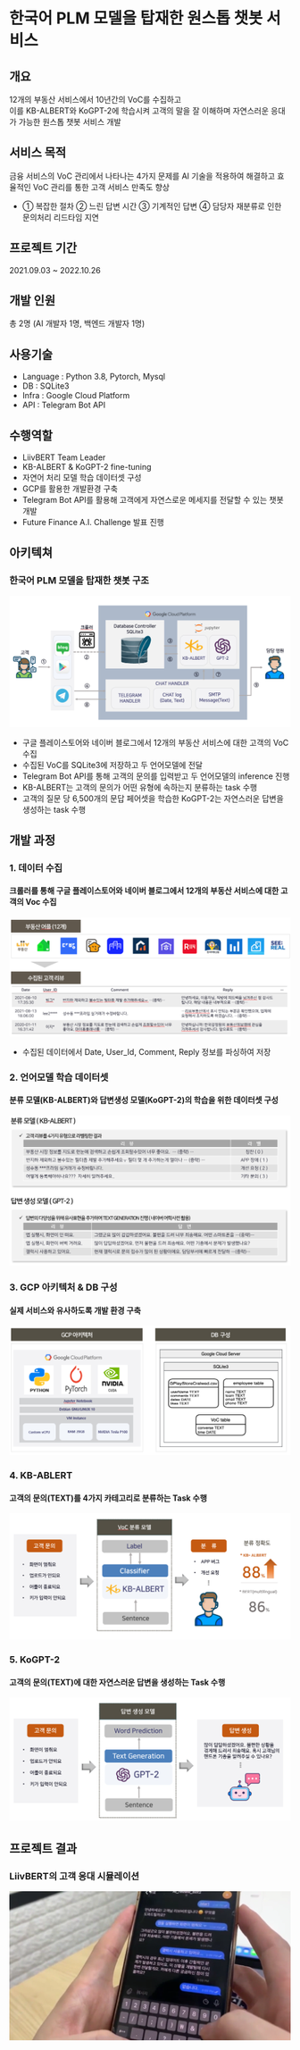 # 한국어 PLM 모델을 탑재한 원스톱 챗봇 서비스

## 개요
12개의 부동산 서비스에서 10년간의 VoC를 수집하고 <br>
이를 KB-ALBERT와 KoGPT-2에 학습시켜 고객의 말을 잘 이해하며 자연스러운 응대가 가능한 원스톱 챗봇 서비스 개발

## 서비스 목적
금융 서비스의 VoC 관리에서 나타나는 4가지 문제를 AI 기술을 적용하여 해결하고 효율적인 VoC 관리를 통한 고객 서비스 만족도 향상
  - ① 복잡한 절차 ② 느린 답변 시간 ③ 기계적인 답변 ④ 담당자 재분류로 인한 문의처리 리드타임 지연


## 프로젝트 기간 
2021.09.03 ~ 2022.10.26

## 개발 인원
총 2명 (AI 개발자 1명, 백엔드 개발자 1명)

## 사용기술
- Language : Python 3.8, Pytorch, Mysql <br>
- DB : SQLite3 <br>
- Infra : Google Cloud Platform <br>
- API : Telegram Bot API

## 수행역할 
- LiivBERT Team Leader
- KB-ALBERT & KoGPT-2 fine-tuning
- 자연어 처리 모델 학습 데이터셋 구성
- GCP를 활용한 개발환경 구축
- Telegram Bot API를 활용해 고객에게 자연스로운 메세지를 전달할 수 있는 챗봇 개발 
- Future Finance A.I. Challenge 발표 진행

## 아키텍쳐  
### 한국어 PLM 모델을 탑재한 챗봇 구조

![Architecture](images/Architecture.PNG)

- 구글 플레이스토어와 네이버 블로그에서 12개의 부동산 서비스에 대한 고객의 VoC 수집
- 수집된 VoC를 SQLite3에 저장하고 두 언어모델에 전달
- Telegram Bot API를 통해 고객의 문의를 입력받고 두 언어모델의 inference 진행
- KB-ALBERT는 고객의 문의가 어떤 유형에 속하는지 분류하는 task 수행
- 고객의 질문 당 6,500개의 문답 페어셋을 학습한 KoGPT-2는 자연스러운 답변을 생성하는 task 수행 <br>

## 개발 과정

### 1. 데이터 수집
#### 크롤러를 통해 구글 플레이스토어와 네이버 블로그에서 12개의 부동산 서비스에 대한 고객의 Voc 수집 

![data_collection](images/data_collection.PNG)

- 수집된 데이터에서 Date, User_Id, Comment, Reply 정보를 파싱하여 저장

### 2. 언어모델 학습 데이터셋
#### 분류 모델(KB-ALBERT)와 답변생성 모델(KoGPT-2)의 학습을 위한 데이터셋 구성 <br>

![train_dataset](images/train_dataset.PNG)

### 3. GCP 아키텍처 & DB 구성
#### 실제 서비스와 유사하도록 개발 환경 구축 <br>

![gcp_db](images/gcp_db.PNG)

### 4. KB-ABLERT
#### 고객의 문의(TEXT)를 4가지 카테고리로 분류하는 Task 수행 <br>

![kbalbert](images/kbalbert.PNG)

### 5. KoGPT-2
#### 고객의 문의(TEXT)에 대한 자연스러운 답변을 생성하는  Task 수행 <br>

![kogpt-2](images/kogpt-2.PNG)

## 프로젝트 결과 
### LiivBERT의 고객 응대 시뮬레이션

![result](images/result.PNG)
